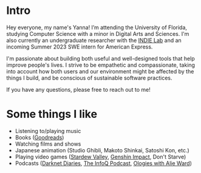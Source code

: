 
# Intro

Hey everyone, my name's Yanna! I’m attending the University of Florida, studying Computer Science with a minor in Digital Arts and Sciences. I'm also currently an undergraduate researcher with the [INDIE Lab](https://www.cise.ufl.edu/~eragan/indie.html) and an incoming Summer 2023 SWE intern for American Express.

I'm passionate about building both useful and well-designed tools that help improve people's lives. I strive to be empathetic and compassionate, taking into account how both users and our environment might be affected by the things I build, and be conscious of sustainable software practices.

If you have any questions, please free to reach out to me!

# Some things I like

- Listening to/playing music
- Books ([Goodreads](https://goodreads.com/yannalin))
- Watching films and shows
- Japanese animation (Studio Ghibli, Makoto Shinkai, Satoshi Kon, etc.)
- Playing video games ([Stardew Valley](https://stardewvalley.net/), [Genshin Impact](https://genshin.hoyoverse.com/en/), Don't Starve)
- Podcasts ([Darknet Diaries](https://darknetdiaries.com/), [The InfoQ Podcast](https://www.infoq.com/the-infoq-podcast/), [Ologies with Alie Ward](https://www.alieward.com/ologies))
